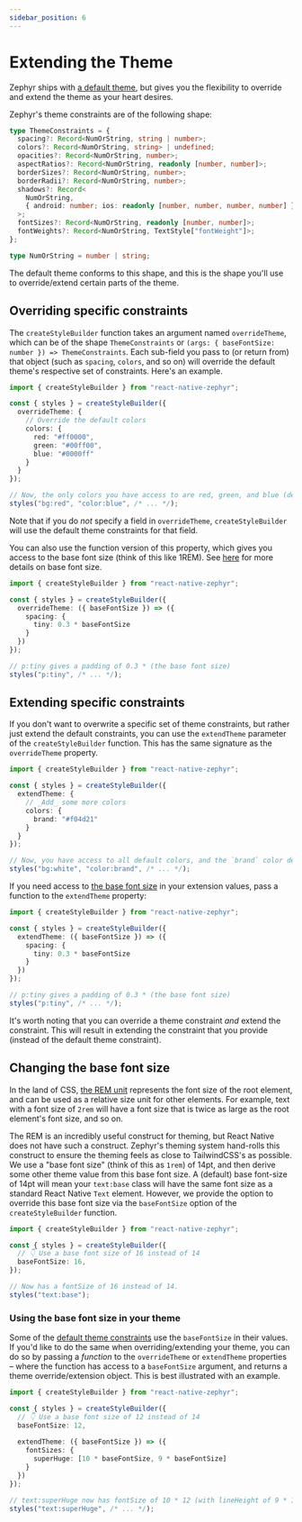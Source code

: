 ```yaml
---
sidebar_position: 6
---
```


# Extending the Theme

Zephyr ships with [a default theme](./default-theme.md), but gives you the flexibility to override and extend the theme as your heart desires.

Zephyr's theme constraints are of the following shape:

```ts
type ThemeConstraints = {
  spacing?: Record<NumOrString, string | number>;
  colors?: Record<NumOrString, string> | undefined;
  opacities?: Record<NumOrString, number>;
  aspectRatios?: Record<NumOrString, readonly [number, number]>;
  borderSizes?: Record<NumOrString, number>;
  borderRadii?: Record<NumOrString, number>;
  shadows?: Record<
    NumOrString,
    { android: number; ios: readonly [number, number, number, number] }
  >;
  fontSizes?: Record<NumOrString, readonly [number, number]>;
  fontWeights?: Record<NumOrString, TextStyle["fontWeight"]>;
};

type NumOrString = number | string;
```

The default theme conforms to this shape, and this is the shape you'll use to override/extend certain parts of the theme.

## Overriding specific constraints

The `createStyleBuilder` function takes an argument named `overrideTheme`, which can be of the shape `ThemeConstraints` or `(args: { baseFontSize: number }) => ThemeConstraints`. Each sub-field you pass to (or return from) that object (such as `spacing`, `colors`, and so on) will override the default theme's respective set of constraints. Here's an example.

```ts
import { createStyleBuilder } from "react-native-zephyr";

const { styles } = createStyleBuilder({
  overrideTheme: {
    // Override the default colors
    colors: {
      red: "#ff0000",
      green: "#00ff00",
      blue: "#0000ff"
    }
  }
});

// Now, the only colors you have access to are red, green, and blue (defined above).
styles("bg:red", "color:blue", /* ... */);
```

Note that if you do _not_ specify a field in `overrideTheme`, `createStyleBuilder` will use the default theme constraints for that field.

You can also use the function version of this property, which gives you access to the base font size (think of this like 1REM). See [here](#changing-the-base-font-size) for more details on base font size.

```ts
import { createStyleBuilder } from "react-native-zephyr";

const { styles } = createStyleBuilder({
  overrideTheme: ({ baseFontSize }) => ({
    spacing: {
      tiny: 0.3 * baseFontSize
    }
  })
});

// p:tiny gives a padding of 0.3 * (the base font size)
styles("p:tiny", /* ... */);
```

## Extending specific constraints

If you don't want to overwrite a specific set of theme constraints, but rather just extend the default constraints, you can use the `extendTheme` parameter of the `createStyleBuilder` function. This has the same signature as the `overrideTheme` property.

```ts
import { createStyleBuilder } from "react-native-zephyr";

const { styles } = createStyleBuilder({
  extendTheme: {
    // _Add_ some more colors
    colors: {
      brand: "#f04d21"
    }
  }
});

// Now, you have access to all default colors, and the `brand` color defined above
styles("bg:white", "color:brand", /* ... */);
```

If you need access to [the base font size](#changing-the-base-font-size) in your extension values, pass a function to the `extendTheme` property: 

```ts
import { createStyleBuilder } from "react-native-zephyr";

const { styles } = createStyleBuilder({
  extendTheme: ({ baseFontSize }) => ({
    spacing: {
      tiny: 0.3 * baseFontSize
    }
  })
});

// p:tiny gives a padding of 0.3 * (the base font size)
styles("p:tiny", /* ... */);
```

It's worth noting that you can override a theme constraint _and_ extend the constraint. This will result in extending the constraint that you provide (instead of the default theme constraint).


## Changing the base font size

In the land of CSS, [the REM unit](https://developer.mozilla.org/en-US/docs/Learn/CSS/Building_blocks/Values_and_units) represents the font size of the root element, and can be used as a relative size unit for other elements. For example, text with a font size of `2rem` will have a font size that is twice as large as the root element's font size, and so on.

The REM is an incredibly useful construct for theming, but React Native does not have such a construct. Zephyr's theming system hand-rolls this construct to ensure the theming feels as close to TailwindCSS's as possible. We use a "base font size" (think of this as `1rem`) of 14pt, and then derive some other theme value from this base font size. A (default) base font-size of 14pt will mean your `text:base` class will have the same font size as a standard React Native `Text` element. However, we provide the option to override this base font size via the `baseFontSize` option of the `createStyleBuilder` function.

```ts
import { createStyleBuilder } from "react-native-zephyr";

const { styles } = createStyleBuilder({
  // 👇 Use a base font size of 16 instead of 14
  baseFontSize: 16,
});

// Now has a fontSize of 16 instead of 14.
styles("text:base");
```

### Using the base font size in your theme

Some of the [default theme constraints](./default-theme.md) use the `baseFontSize` in their values. If you'd like to do the same when overriding/extending your theme, you can do so by passing a _function_ to the `overrideTheme` or `extendTheme` properties – where the function has access to a `baseFontSize` argument, and returns a theme override/extension object. This is best illustrated with an example.

```ts
import { createStyleBuilder } from "react-native-zephyr";

const { styles } = createStyleBuilder({
  // 👇 Use a base font size of 12 instead of 14
  baseFontSize: 12,
  
  extendTheme: ({ baseFontSize }) => ({
    fontSizes: {
      superHuge: [10 * baseFontSize, 9 * baseFontSize]
    }
  })
});

// text:superHuge now has fontSize of 10 * 12 (with lineHeight of 9 * 12)
styles("text:superHuge", /* ... */);
```
